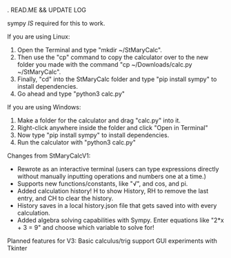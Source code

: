 . READ.ME && UPDATE LOG

sympy *IS* required for this to work.

If you are using Linux:

1) Open the Terminal and type "mkdir ~/StMaryCalc".
2) Then use the "cp" command to copy the calculator over to the new folder you made with the command "cp ~/Downloads/calc.py ~/StMaryCalc". 
3) Finally, "cd" into the StMaryCalc folder and type "pip install sympy" to install dependencies.
4) Go ahead and type "python3 calc.py"

If you are using Windows:
1) Make a folder for the calculator and drag "calc.py" into it.
2) Right-click anywhere inside the folder and click "Open in Terminal"
3) Now type "pip install sympy" to install dependencies.
4) Run the calculator with "python3 calc.py"

Changes from StMaryCalcV1: 
* Rewrote as an interactive terminal (users can type expressions directly without manually inputting operations and numbers one at a time.) 
* Supports new functions/constants, like "√", and cos, and pi. 
* Added calculation history! H to show History, RH to remove the last entry, and CH to clear the history. 
* History saves in a local history.json file that gets saved into with every calculation. 
* Added algebra solving capabilities with Sympy. Enter equations like "2*x + 3 = 9" and choose which variable to solve for!

Planned features for V3:
Basic calculus/trig support
GUI experiments with Tkinter
